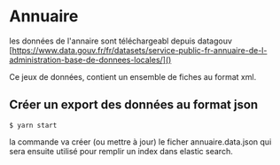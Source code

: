 # Annuaire

les données de l'annaire sont téléchargeabl depuis datagouv [https://www.data.gouv.fr/fr/datasets/service-public-fr-annuaire-de-l-administration-base-de-donnees-locales/]()

Ce jeux de données, contient un ensemble de fiches au format xml.

## Créer un export des données au format json

```
$ yarn start
```

la commande va créer (ou mettre à jour) le ficher annuaire.data.json qui sera ensuite utilisé pour remplir un index dans elastic search.
